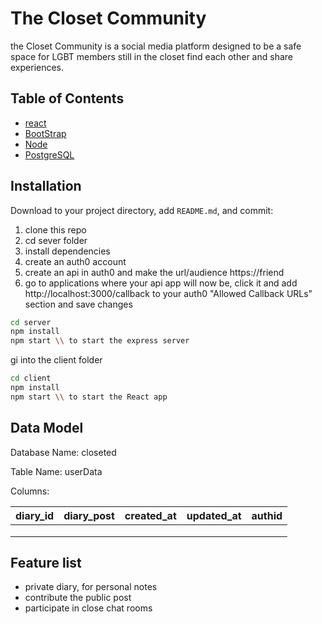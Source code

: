 # The Closet Community

the Closet Community is a social media platform designed to be a safe space for LGBT members still in the closet find each other and share experiences.

## Table of Contents

- [react](#react)
- [BootStrap](#bootstrap)
- [Node](#Node)
- [PostgreSQL](#PostgreSQL)

## Installation

Download to your project directory, add `README.md`, and commit:
1. clone this repo
2.  cd sever folder
3. install dependencies
4. create an auth0 account
5. create an api in auth0 and make the url/audience https://friend
6. go to applications where your api app will now be, click it and add http://localhost:3000/callback to your auth0 "Allowed Callback URLs" section and save changes

```sh
cd server
npm install
npm start \\ to start the express server
```

gi into the client folder
```sh
cd client
npm install
npm start \\ to start the React app
```


## Data Model 
Database Name: closeted

Table Name: userData

Columns:

| diary_id | diary_post | created_at | updated_at | authid|
|----------|:----------:|-----------:|-----------:|------:|
|          |            |            |            |       |
|          |            |            |            |       |
|          |            |            |            |       |


## Feature list

- private diary, for personal notes
- contribute the public post
- participate in close chat rooms
